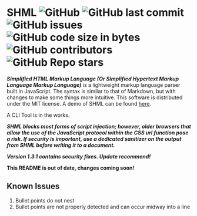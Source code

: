 # SHML ![GitHub](https://img.shields.io/github/license/SteveBeeblebrox/SHML?style=flat-square) ![GitHub last commit](https://img.shields.io/github/last-commit/SteveBeeblebrox/SHML?style=flat-square) ![GitHub issues](https://img.shields.io/github/issues-raw/SteveBeeblebrox/SHML?style=flat-square) ![GitHub code size in bytes](https://img.shields.io/github/languages/code-size/SteveBeeblebrox/SHML?style=flat-square) ![GitHub contributors](https://img.shields.io/github/contributors/SteveBeeblebrox/SHML?color=007EC6&style=flat-square) ![GitHub Repo stars](https://img.shields.io/github/stars/SteveBeeblebrox/SHML?style=flat-square)
***Simplified HTML Markup Language (Or Simplified Hypertext Markup Language Markup Language)*** is a lightweight markup language parser built in JavaScript. The syntax is similar to that of Markdown, but with changes to make some things more intuitive. This software is distributed under the MIT license. A demo of SHML can be found [here](https://stevebeeblebrox.github.io/apps/shml).

A CLI Tool is in the works.

***SHML blocks most forms of script injection; however, older browsers that allow the use of the JavaScript protocol within the CSS url function pose a risk. If security is important, use a dedicated sanitizer on the output from SHML before writing it to a document.***

***Version 1.3.1 contains security fixes. Update recommend!***

**This README is out of date, changes coming soon!**
<!--
## Formatting
### Basics
#### Bold
#### Iitalics
#### Underlined
#### Superscript
#### Subscript

### Spoilers

### Coloring
#### Highlighted
#### Text

### Line Control
#### Line Breaks
#### Word Breaks

### Links
#### Automatic Links
#### Automatic Emails

### Comments
### Source Comments
### HTML Comments

### Escaped Text
#### Escape Codes
#### Single Characters
#### Sequences


### Code
#### Inline
#### Blocks

### Properties
#### Defining
#### Referencing

### Images

### Headers

### Horizontal Lines

### Lists
#### Bullets
#### Numbered

### Blockquotes

### Paragraphs

### Text Alignment

### Tables

### Special Characters
#### Custom Tokens
#### Unicode Shortcuts
#### Non English Characters

###
## API
## Examples-->
## Known Issues
1. Bullet points do not nest
2. Bullet points are not properly detected and can occur midway into a line
<!--
## Syntax
SHML is composed of two main types of styling: inline and sections. All sections must be on their own line. Inline formatting can be applied to any part of a section.
### Inline Formatting
+ *Italics*
  * Formatting sequence: `*<text>*`
  * Resulting HTML Tag: `<em>`
  * Example: `*Italics*`
+ **Bold**
  * Formatting sequence: `**<text>**`
  * Resulting HTML Tag: `<strong>`
  * Example: `**Bold**`
+ ***Bold & Italics***
  * Formatting sequence: `***<text>***`
  * Resulting HTML Tags: `<strong>` & `<em>`
  * Example: `***Bold and Italics***`
+ Underlined
  * Formatting sequence: `__<text>__`
  * Resulting HTML Tag: `<u>`
  * Example: `__Underlined__`
+ ~~Strikethrough~~
  * Formatting sequence: `~~<text>~~`
  * Resulting HTML Tag: `<del>`
  * Example: `~~Strikethrough~~`
+ Superscript
  * Formatting sequence: `^<text>^`
  * Resulting HTML Tag: `<sup>`
  * Example: `^Superscript^`
+ Subscript
  * Formatting sequence: `,,<text>,,`
  * Resulting HTML Tag: `<sub>`
  * Example: `,,Subscript,,`
+ Highlighted
  * Formatting sequence: `|<text>|` or `|[#<hex color>] <text>|`
  * Resulting HTML Tag: `<mark>`
  * Example: `|Highlighted|` or `|[#FF00FF] Colored Highlight|`
  * Notes: If no color is given, the the default color for a `<mark>` element is used.
+ Colored Text
  * Formatting sequence: `&&<text>&&` or `&&[#<hex color>] <text>&&`
  * Resulting HTML Tag: `<span>`
  * Example: `&[#FF00FF] Colored Text&&`
  * Notes: If no color is given, the default color is red.
+ Word Break
  * Formatting sequence: `-/-`
  * Resulting HTML Tag: `<wbr>`
  * Example: `Pneumono-/-ultra-/-microscopic-/-silicovol-/-canoconiosis` (Yes that is a word. [Source](https://en.wikipedia.org/wiki/Longest_word_in_English#:~:text=Pneumonoultramicroscopicsilicovolcanoconiosis))
+ `Code`
  * Formatting sequence: `` `<text>` ``
  * Resulting HTML Tag: `<code>`
  * Example: ``` `Code` ```
  * Notes: Aside from a `` ` ``, all other formatting sequence are escaped.
+ [Links](https://www.youtube.com/watch?v=oHg5SJYRHA0) <!--¯\_(ツ)_/¯- ->
  * Formatting sequence: `[<text>](<url>)` (Opens in current tab or frame [`target="_self"`]) or `+[<text>](<url>)` (Opens in new tab [`target="_blank"`])
  * Resulting HTML Tag: `<a>`
  * Example: `[Links](https://stevebeeblebrox.github.io)` (Opens in current tab or frame [`target="_self"`]) or `+[Links](https://stevebeeblebrox.github.io)` (Opens in new tab [`target="_blank"`])
  * Notes: A link's text &amp; title are set to the contents of the `[]`. There are no restrictions on link values. You can use `mailto` links, `http` links, `https` links, relative links, or any other link that is valid for an HTML anchor `href`.
+ Special Tokens
  * Formating sequence: `:<key>:`
  * Resulting HTML Tag: N/A
  * Example: `:tableflip:`
  * Notes: If no matching token is found, no changes are made. No tokens exist by default. To use tokens, pass an object as the second argument to `parseMarkup` or `parseInlineMarkup`. Any token that matches a key in the object (value is not undefined or null) will be replaced by the value represented by that key. If a simple map of values does not meet your needs, you can also use a Proxy with a trap on get to handle what is associated with each token.
+ Additional Characters
  * Formatting sequence: `/<mark><base letter>/`
  * Resulting HTML Tag: N/A
  * Example: `/~n/`
  * Notes: Invalid combinations are ignored. See the below table for a list of possible marks. Case is respected when converting characters and mark type is case sensitive. In addition to the standard format for letters, `/!/` and `/?/` can also be used to create upside down exclamation and question marks respectively.
  
  <br>
  
   |   | Mark Type           |
   | - | ------------------- |
   | ~ | Tilde               |
   | : | Umlaut or Diaeresis |
   | ' | Acute Accent        |
   | " | Dobule Acute Accent |
   | ` | Grave Accent        |
   | ^ | Circumflex          |
   | o | Ring                |
   | / | Slash               |
   | , | Cedilla             |
   | - | Macron              |
   | u | Breve               |
   | . | Dot                 |
   | ? | Ogonek              |
   | v | Caron               |
   | _ | Stroke              |
### Section Formatting
+ Headers (Levels 1-6)
  * Formatting sequence: `<# repeated n times><text>` or `h<n>: <text>` as the first non-whitespace characters in a line where n is a number 1-6 inclusive and corresponds to the desired level header
  * Needs closing sequence: No
  * Resulting HTML Tag: `<h1>`, `<h2>`, `<h3>`, `<h4>`, `<h5>`, or `<h6>`
  * Example: `##Header Two` or `h2:Header Two`
  * Notes: See *Section Metadata* for more information on headers.
+ Paragraphs
  * Formatting sequence: `p: <text>` as the first non-whitespace characters in a line
  * Resulting HTML Tag: `<p>`
  * Example: `p: Paragraph`
+ Horizontal Rule
  * Formatting sequence: `-` repeated 3 or more times as the only non-whitespace characters in a line
  * Resulting HTML Tag: `<hr>`
  * Example: `Part 1\n---\nPart 2`
+ Raw HTML
  * Notes: HTML can be included in SHML. The contents of HTML tags can still contain SHML markup (both inside of the tags and in attributes)
+ Blockquotes
  * Formatting sequence: `>> <text>` as the first non-whitespace characters in a line
  * Resulting HTML Tag: `<blockquote>`
  * Example: `>> "Hello World"`
+ Images - to include a basic image, surround the link in square brackets on a new line. If you wish to add alternate text, put that text inside of square brackets followed by an image reference in parentheses like this `[alt text (image_url)]`. In both formats, including a space, then a number, an x, and one more number after the url (like `image_url 20x20`) will cause the image to use those values (in px) for its width and height respectively instead of its actual size (using a zero for one of the values makes that dimension use auto sizing)  
+ Tables - to create a table, start it with `[[` and close it with `]]`. Any new lines between these will be treated as rows. Columns are marked by splitting rows with commas. To escape commas (for use in numbers, subscript, etc...) use `$,` to escape the comma and not define a column
  
**Work in progress, expect major changes!**
<!--### Properties
SHML can be given additional string keys to look for. This allows for the storage of metadata within SHML text that can be pulled from the result. Properties are passed as an array of strings in the second argument to `parseMarkup`. If no properties are passed in the second argument, the parser will look at the global property `properties` of SHML. They can be retrieved by calling `getProperty` on the result and passing the name of the property to retrieve as a string. By default, SHML does not look for any properties. Properties are not supported in inline markup.- ->
### Section Metadata
+ Single Line Comments
  * Formatting sequence: `!!<comment>`
  * Resulting HTML Tag: None
  * Example: `!!Work in progress`
  * Notes: SHML has no multiline comments of its own; however, you can use HTML's `<!-- - ->`.
  * Retrieval: Comment metadata cannot be retrieved from the parsing result and is only avalible in the source.
+ Properties
  * Formatting sequence: `!<key>:<value>`
  * Resulting HTML Tag: None
  * Example: `!title: My Article`
  * Notes: If a key already has a value, any new value is ignored. See the Templates formatting in the Miscellaneous section for more uses of properties.
  * Retrieval: To retrieve a specific property, pass the key to retrieve to `getProperty` on the parsing result. To get an iterable list of all discovered properties, call `getProperties` on the parsing result. Although it is slower that `getProperty`, you can use bracket notation to get the value of a key from the list of all properties.
+ Headers With Ids (Levels 1-6)
  * Formatting sequence: `<# repeated n times>[<id>]<text>` or `h<n>[<id>]:` as the first non-whitespace characters in a line where n is a number 1-6 inclusive and corresponds to the desired level header and id the the desired identifier
  * Resulting HTML Tag: `<h1>`, `<h2>`, `<h3>`, `<h4>`, `<h5>`, or `<h6>`
  * Example: `##[some_id] Header Two` or `h2[some_id]:Header Two`
  * Notes: To prevent id collisions, all ids generated by SHML are prefixed with `h<n>:` (So `h1[foo]: Hello` actually has an id of `h1:foo` instead of just `foo`). Any headers where an id is not stated recieve a generated id based off hashing the header's contents. Again, this is prefixed to avoid collisions.
  * Retrieval: SHML keeps a list of all generated ids that can be retrieved using the `getIds` function on a parsing result. These ids can also be used with JavaScript and CSS (note that the `:` in the id must be escaped when using selectors) and referenced as links.
### Miscellaneous
+ Line Break
  * Formatting sequence: `%%`
  * Resulting HTML Tag: `<br>`
  * Example: `Hello%%World`
  * Notes: Line breaks are valid in any context.
+ Escaped Characters
  * Formatting sequence: `$$<escaped text>$$`
  * Resulting HTML Tag: None
  * Example: `$$**Not Bold**$$`
  * Notes: Aside from a `$$`, all other formatting sequence are escaped. Unlike a code block, no additional formatting is applied. Escaped characters are valid in any context.
+ Templates
  * Formatting sequence: `?<[<id>]>`
  * Resulting HTML Tag: Not Applicable
  * Example:
  ```
  !name: Aim/'e/e 
  # Meaning of the Name ?<[name]>
  ?<[name]> is a French name meaning "beloved"
  ```
  * Notes: Templates look for a matching property previously defined in the document. If a property is found, the template reference is replaced with the value of the property. The value may contain inline and section formatting; however, since section escape sequences are processed before templates, escape sequences contained in the value are only applied to inline formatting. If no mathing property is found, the template reference is left as is and will appear in the output.
## Usage
### Overview
SHML does not modify the document in any way. It does not reformat any elements. SHML converts one string into another string. That is it. You must give it the string to parse and then do something with the result. **SHML is not XSS secure!** If you are going to use SHML to allow users to format text (in comments for example), make sure to sanitize the input **AFTER** it is sent through SHML.  
  
Ok, enough talk. I know what you are really looking for...
### Examples
#### Example 1: Basic Usage
##### Code
```html
<template class="shml">
 !title: SHML Example 1
 h1: Hello World
</template>
<script>
  (function() {
    let element = document.querySelector('template.shml');
    let result = SHML.parseMarkup(element.innerHTML);
    element.insertAdjacentHTML('afterend', result.toHTML());
    document.title = result.getProperty('title');
  })();
</script>
```
##### Equivalent HTML
```html
<h1>Hello World</h1>;
```
##### Explanation
The above example gets the HTML contents of the template element and parses them for sections such as headers as well as inline formatting like bold or underlined text. The parser also stores the value of the property "title" for later use. Next, the formatted text is inserted after the template, so it appears on the document. Finally, the document title is set to the "title" property from the markup.
#### Example 2: Inline Formatting
##### Code
```html
<script>
  (function() {
    document.write(SHML.parseInlineMarkup('**Hello ~~World~~ User!**%%*This is an example of inline formatting.*').toHTML())
  })();
</script>
```
##### Equivalent HTML
```html
<strong>Hello <del>World</del> User!</strong><br><em>This is an example of inline formatting.</em>
```
##### Explanation
The above code parses the string for inline formatting and writes the result to the document. Any inline formatting like bold or underlined text will be formatted, but properties, headers, and other sections will not be parsed (line breaks count as inline formatting in this case and are still parsed).
#### Example 3: Styling The Result
```html
<style>
 .shml-result strong {
     color: blue;
 }
</style>
<strong>Hello-</strong>
<span class="shml-result">
 <script>
   document.write(SHML.parseInlineMarkup("**World**").toHTML())    
 </script>
</span>
```
##### Equivalent HTML
```html
<strong>Hello-</strong><span style="color: blue;"><strong>World</strong></span>
```
##### Explanation
SHML does not provide a way to override the styles for the elements it generates, nor does it add any class that could be used to identify the output in the document. If you wish to apply styling to the output HTML, the easiest way to do this is to insert the result into an element with a class or id and then use a CSS selector to target specific types of elements within that wrapper element. In the above example, the HTML resulting from parsing `**World**` is put into a `<span>` element with the class `shml-result` (Note that the class name could also be `wasdf`. There is nothing special about including `shml` in the name.). Finally, a CSS selector is used to style all `<strong>` elements within a element that has the class `shml-result` which results in "World" being blue (but not "Hello-").
#### Example 4: Tables
```html
<script>
 document.write(SHML.parseMarkup(`
[[
    First Name,  Last Name,  Age, Fav. Color
    Steve,       Beeblebrox, 27,  Blue
    Bob,         Smith,      32,  Green
    Jill,        Smith,      29,  Red
]]
`).toHTML());
</script>
```
##### Equivalent HTML
```html
<table>
  <tbody>
   <tr><th>First Name</th><th>Last Name</th><th>Age</th><th>Fav. Color</th></tr>
   <tr><td>Steve</td><td>Beeblebrox</td><td>27</td><td>Blue</td></tr>
   <tr><td>Bob</td><td>Smith</td><td>32</td><td>Green</td></tr>
   <tr><td>Jill</td><td>Smith</td><td>29</td><td>Red</td></tr>
 </tbody>
</table>
 ```
##### Explanation
SHML parses the given markup and converts it into a HTML table. Each new line is treated as a row (with the first row consisting of header cells) and each unsecaped comma in the row defines the boundary between cells. The parsing result is then written to the document.

#### Example 5: Additional Characters
```html
<script>
 document.write(SHML.parseMarkup(`
p: /!/T/'u/ puedes escribir en espa/~n/ol!
`).toHTML());
</script>
```
##### Equivalent HTML
```html
<p>&iexcl;T&uacute; puedes escribir en espa&ntilde;ol!</p>
 ```
##### Explanation
The special character format is used to create an upside down `!`, a `u` with an accent, and an `n` with a tilde.

#### Example 6: Custom Tokens
```html
<script>
 document.write(SHML.parseInlineMarkup('**Support LGBT!** :rainbow-flag:', {'rainbow-flag': '🏳‍🌈'}).toHTML());
</script>
```
##### Equivalent HTML
```html
<strong>Support LGBT!</strong> 🏳‍🌈
 ```
##### Explanation
By passing a map of strings as the second argument, SHML will convert any occurances of the keys surrounded by `:` into their matching values.
-->
